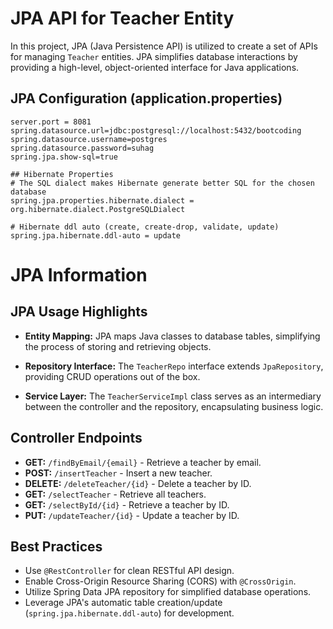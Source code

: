 # JPA API for Teacher Entity

In this project, JPA (Java Persistence API) is utilized to create a set of APIs for managing `Teacher` entities. JPA simplifies database interactions by providing a high-level, object-oriented interface for Java applications.

## JPA Configuration (application.properties)

```properties
server.port = 8081
spring.datasource.url=jdbc:postgresql://localhost:5432/bootcoding
spring.datasource.username=postgres
spring.datasource.password=suhag
spring.jpa.show-sql=true

## Hibernate Properties
# The SQL dialect makes Hibernate generate better SQL for the chosen database
spring.jpa.properties.hibernate.dialect = org.hibernate.dialect.PostgreSQLDialect

# Hibernate ddl auto (create, create-drop, validate, update)
spring.jpa.hibernate.ddl-auto = update
```
# JPA Information

## JPA Usage Highlights

- **Entity Mapping:** JPA maps Java classes to database tables, simplifying the process of storing and retrieving objects.

- **Repository Interface:** The `TeacherRepo` interface extends `JpaRepository`, providing CRUD operations out of the box.

- **Service Layer:** The `TeacherServiceImpl` class serves as an intermediary between the controller and the repository, encapsulating business logic.

## Controller Endpoints

- **GET:** `/findByEmail/{email}` - Retrieve a teacher by email.
- **POST:** `/insertTeacher` - Insert a new teacher.
- **DELETE:** `/deleteTeacher/{id}` - Delete a teacher by ID.
- **GET:** `/selectTeacher` - Retrieve all teachers.
- **GET:** `/selectById/{id}` - Retrieve a teacher by ID.
- **PUT:** `/updateTeacher/{id}` - Update a teacher by ID.

## Best Practices

- Use `@RestController` for clean RESTful API design.
- Enable Cross-Origin Resource Sharing (CORS) with `@CrossOrigin`.
- Utilize Spring Data JPA repository for simplified database operations.
- Leverage JPA's automatic table creation/update (`spring.jpa.hibernate.ddl-auto`) for development.
